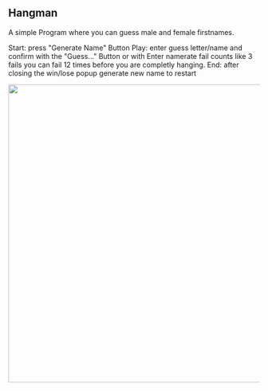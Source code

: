 ## Hangman
A simple Program where you can guess male and female firstnames.

Start:  press "Generate Name" Button
Play:   enter guess letter/name and confirm with the "Guess..." Button or with Enter
        namerate fail counts like 3 fails
        you can fail 12 times before you are completly hanging.
End:    after closing the win/lose popup generate new name to restart

<img src="https://github.com/FOswald86/Hangman/blob/main/Hangman.flv" width="785" height="599" />  

